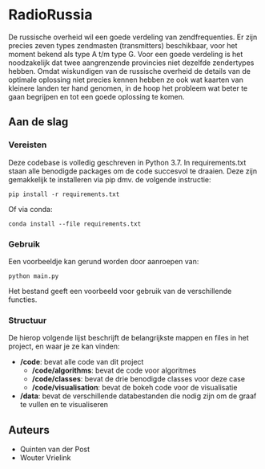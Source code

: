 # RadioRussia

De russische overheid wil een goede verdeling van zendfrequenties. Er zijn precies zeven types zendmasten (transmitters) beschikbaar, voor het moment bekend als type A t/m type G. Voor een goede verdeling is het noodzakelijk dat twee aangrenzende provincies niet dezelfde zendertypes hebben. Omdat wiskundigen van de russische overheid de details van de optimale oplossing niet precies kennen hebben ze ook wat kaarten van kleinere landen ter hand genomen, in de hoop het probleem wat beter te gaan begrijpen en tot een goede oplossing te komen.

## Aan de slag

### Vereisten

Deze codebase is volledig geschreven in Python 3.7. In requirements.txt staan alle benodigde packages om de code succesvol te draaien. Deze zijn gemakkelijk te installeren via pip dmv. de volgende instructie:

```
pip install -r requirements.txt
```

Of via conda:

```
conda install --file requirements.txt
```

### Gebruik

Een voorbeeldje kan gerund worden door aanroepen van:

```
python main.py
```

Het bestand geeft een voorbeeld voor gebruik van de verschillende functies.

### Structuur

De hierop volgende lijst beschrijft de belangrijkste mappen en files in het project, en waar je ze kan vinden:

- **/code**: bevat alle code van dit project
  - **/code/algorithms**: bevat de code voor algoritmes
  - **/code/classes**: bevat de drie benodigde classes voor deze case
  - **/code/visualisation**: bevat de bokeh code voor de visualisatie
- **/data**: bevat de verschillende databestanden die nodig zijn om de graaf te vullen en te visualiseren

## Auteurs
- Quinten van der Post
- Wouter Vrielink
